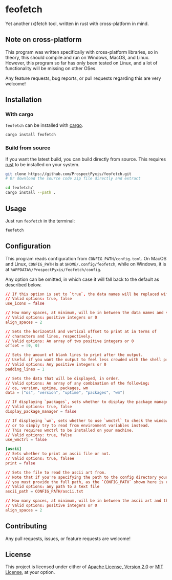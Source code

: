 # feofetch

Yet another (x)fetch tool, written in rust with cross-platform in mind.

## Note on cross-platform

This program was written specifically with cross-platform libraries, so in theory, 
this should compile and run on Windows, MacOS, and Linux. However, this program 
so far has only been tested on Linux, and a lot of functionality will be missing
on other OSes.

Any feature requests, bug reports, or pull requests regarding this are very welcome!

## Installation

### With cargo

`feofetch` can be installed with [cargo](https://www.rust-lang.org/tools/install).

```sh
cargo install feofetch
```

### Build from source

If you want the latest build, you can build directly from source. This requires 
[rust](https://www.rust-lang.org/tools/install) to be installed on your system.

```sh
git clone https://github.com/ProspectPyxis/feofetch.git
# Or download the source code zip file directly and extract

cd feofetch/
cargo install --path .
```

## Usage

Just run `feofetch` in the terminal:

```sh
feofetch
```

## Configuration

This program reads configuration from `CONFIG_PATH/config.toml`. On MacOS and Linux, 
`CONFIG_PATH` is at `$HOME/.config/feofetch`, while on Windows, it is at 
`%APPDATA%/ProspectPyxis/feofetch/config`.

Any option can be omitted, in which case it will fall back to the default as described below.

```toml
// If this option is set to `true`, the data names will be replaced with a Nerd Font icon.
// Valid options: true, false
use_icons = false

// How many spaces, at minimum, will be in between the data names and values.
// Valid options: positive integers or 0
align_spaces = 2

// Sets the horizontal and vertical offset to print at in terms of
// characters and lines, respectively.
// Valid options: An array of two positive integers or 0
offset = [0, 0]

// Sets the amount of blank lines to print after the output.
// Useful if you want the output to feel less crowded with the shell prompt.
// Valid options: Any positive integers or 0
padding_lines = 1

// Sets the data that will be displayed, in order.
// Valid options: An array of any combination of the following:
// os, version, uptime, packages, wm
data = ["os", "version", "uptime", "packages", "wm"]

// If displaying `packages`, sets whether to display the package managers used.
// Valid options: true, false
display_package_manager = false

// If displaying `wm`, sets whether to use `wmctrl` to check the window manager,
// or to simply try to read from environment variables instead.
// This requires wmctrl to be installed on your machine.
// Valid options: true, false
use_wmctrl = false

[ascii]
// Sets whether to print an ascii file or not.
// Valid options: true, falsee
print = false

// Sets the file to read the ascii art from.
// Note that if you're specifying the path to the config directory yourself,
// you must provide the full path, as the `CONFIG_PATH` shown here is only a placeholder.
// Valid options: any path to a text file
ascii_path = CONFIG_PATH/ascii.txt

// How many spaces, at minimum, will be in between the ascii art and the data names.
// Valid options: positive integers or 0
align_spaces = 2
```

## Contributing

Any pull requests, issues, or feature requests are welcome!

## License

This project is licensed under either of [Apache License, Version 2.0](LICENSE-APACHE.md) 
or [MIT License](LICENSE-MIT.md), at your option.
